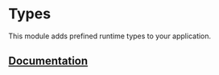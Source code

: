 # Types

This module adds prefined runtime types to your application.

## [Documentation](https://primatejs.com/modules/types)
